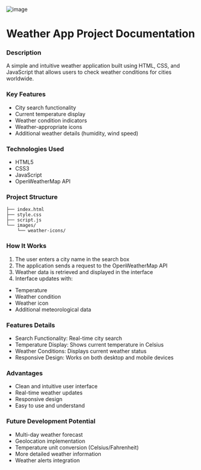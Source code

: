 ![image](https://github.com/user-attachments/assets/09bc675b-3634-4b51-a578-2f102b8c7fa7)
# Weather App Project Documentation
### Description
A simple and intuitive weather application built using HTML, CSS, and JavaScript that allows users to check weather conditions for cities worldwide.

### Key Features
- City search functionality
- Current temperature display
- Weather condition indicators
- Weather-appropriate icons
- Additional weather details (humidity, wind speed)
### Technologies Used
- HTML5
- CSS3
- JavaScript
- OpenWeatherMap API
### Project Structure
```
├── index.html
├── style.css
├── script.js
└── images/
    └── weather-icons/
```
### How It Works
1. The user enters a city name in the search box
2. The application sends a request to the OpenWeatherMap API
3. Weather data is retrieved and displayed in the interface
4. Interface updates with:
- Temperature
- Weather condition
- Weather icon
- Additional meteorological data
### Features Details
- Search Functionality: Real-time city search
- Temperature Display: Shows current temperature in Celsius
- Weather Conditions: Displays current weather status
- Responsive Design: Works on both desktop and mobile devices
### Advantages
- Clean and intuitive user interface
- Real-time weather updates
- Responsive design
- Easy to use and understand
### Future Development Potential
- Multi-day weather forecast
- Geolocation implementation
- Temperature unit conversion (Celsius/Fahrenheit)
- More detailed weather information
- Weather alerts integration
